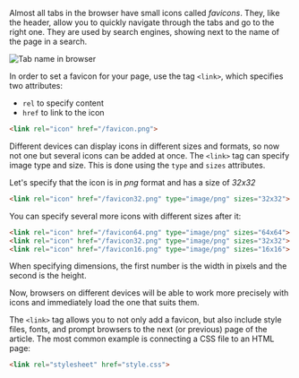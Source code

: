 
Almost all tabs in the browser have small icons called _favicons_. They, like the header, allow you to quickly navigate through the tabs and go to the right one. They are used by search engines, showing next to the name of the page in a search.

![Tab name in browser](https://raw.githubusercontent.com/hexlet-basics/exercises-html/main/modules/40-structure/40-link/assets/tabs_en.png)

In order to set a favicon for your page, use the tag `<link>`, which specifies two attributes:

* `rel` to specify content
* `href` to link to the icon

```html
<link rel="icon" href="/favicon.png">
```

Different devices can display icons in different sizes and formats, so now not one but several icons can be added at once. The `<link>` tag can specify image type and size. This is done using the `type` and `sizes` attributes.

Let's specify that the icon is in _png_ format and has a size of _32x32_

```html
<link rel="icon" href="/favicon32.png" type="image/png" sizes="32x32">
```

You can specify several more icons with different sizes after it:

```html
<link rel="icon" href="/favicon64.png" type="image/png" sizes="64x64">
<link rel="icon" href="/favicon32.png" type="image/png" sizes="32x32">
<link rel="icon" href="/favicon16.png" type="image/png" sizes="16x16">
```

When specifying dimensions, the first number is the width in pixels and the second is the height.

Now, browsers on different devices will be able to work more precisely with icons and immediately load the one that suits them.

The `<link>` tag allows you to not only add a favicon, but also include style files, fonts, and prompt browsers to the next (or previous) page of the article. The most common example is connecting a CSS file to an HTML page:

```html
<link rel="stylesheet" href="style.css">
```
